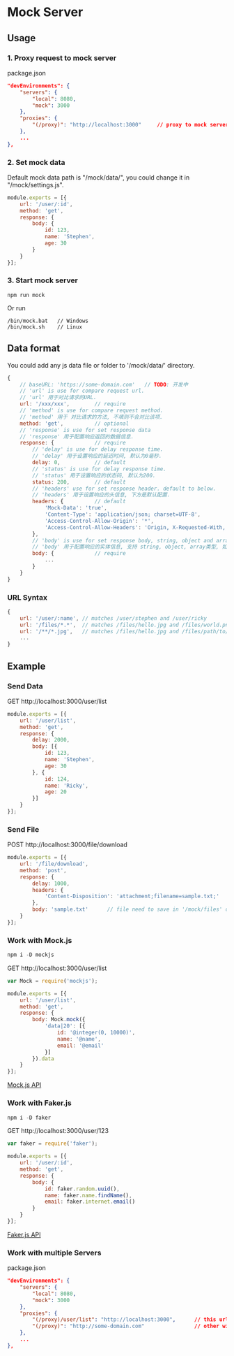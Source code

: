 # Mock Server

## Usage
### 1. Proxy request to mock server
package.json
```json
"devEnvironments": {
    "servers": {
		"local": 8080,
      	"mock": 3000
    },
    "proxies": {
    	"(/proxy)": "http://localhost:3000"		// proxy to mock server
    },
	...
},
```

### 2. Set mock data
Default mock data path is "/mock/data/", you could change it in "/mock/settings.js".
```js
module.exports = [{
	url: '/user/:id',
  	method: 'get',
  	response: {
      	body: {
			id: 123,
			name: 'Stephen',
			age: 30
		}
	}
}];
```

### 3. Start mock server
```
npm run mock
```
Or run 
```
/bin/mock.bat	// Windows
/bin/mock.sh	// Linux
```

## Data format
You could add any js data file or folder to '/mock/data/' directory.
```js
{ 
	// baseURL: 'https://some-domain.com'	// TODO: 开发中
	// 'url' is use for compare request url.
	// 'url' 用于对比请求的URL.
	url: '/xxx/xxx',		// require
	// 'method' is use for compare request method.
	// 'method' 用于 对比请求的方法, 不填则不会对比该项.
	method: 'get',			// optional
	// 'response' is use for set response data
	// 'response' 用于配置响应返回的数据信息.
	response: {				// require
		// 'delay' is use for delay response time.
		// 'delay' 用于设置响应的延迟时间, 默认为0毫秒.
		delay: 0,			// default
		// 'status' is use for delay response time.
		// 'status' 用于设置响应的状态码, 默认为200.
		status: 200,		// default
		// 'headers' use for set response header. default to below.
		// 'headers' 用于设置响应的头信息, 下方是默认配置.
      	headers: {			// default
			'Mock-Data': 'true',
			'Content-Type': 'application/json; charset=UTF-8',
			'Access-Control-Allow-Origin': '*',
			'Access-Control-Allow-Headers': 'Origin, X-Requested-With, Content-Type, Accept'
		},
		// 'body' is use for set response body, string, object and array are supported, if type to String and end with '.xxx' means this is a file path and default root path is "/mock/files/", you can change it in "/mock/settings.js".
		// 'body' 用于配置响应的实体信息, 支持 string, object, array类型, 如果类型为 String 并且以 '.xxx' 后缀结尾, 则表示该配置项为一个文件路径, 且默认根目录为 "/mock/files/",该功能用于返回文件, 可以在 "mock/settings.js" 中修改默认配置.
      	body: {				// require
			...
		}
	}
}
```

### URL Syntax
```js
{
	url: '/user/:name', // matches /user/stephen and /user/ricky
	url: '/files/*.*',	// matches /files/hello.jpg and /files/world.png
	url: '/**/*.jpg', 	// matches /files/hello.jpg and /files/path/to/world.jpg
	...
}
```

## Example

### Send Data
GET http://localhost:3000/user/list
```js
module.exports = [{
	url: '/user/list',
	method: 'get',
    response: {
        delay: 2000,
		body: [{
			id: 123, 
			name: 'Stephen',
			age: 30
		}, {
			id: 124, 
			name: 'Ricky',
			age: 20				
		}]
    }
}];
```

### Send File
POST http://localhost:3000/file/download
```js
module.exports = [{
	url: '/file/download',
	method: 'post',
    response: {
        delay: 1000,
        headers: {
            'Content-Disposition': 'attachment;filename=sample.txt;'
        },
        body: 'sample.txt'		// file need to save in '/mock/files' directory. 需要将下载的文件保存在 '/mock/files' 目录中.
    }
}];
```

### Work with Mock.js
```js
npm i -D mockjs
```
GET http://localhost:3000/user/list
```js
var Mock = require('mockjs');

module.exports = [{
	url: '/user/list',
	method: 'get',
    response: {
		body: Mock.mock({
			'data|20': [{
				id: '@integer(0, 10000)',
				name: '@name',
				email: '@email'
			}]
		}).data
    }
}];
```
[Mock.js API](https://github.com/nuysoft/Mock/wiki)

### Work with Faker.js
```js
npm i -D faker
```
GET http://localhost:3000/user/123  
```js
var faker = require('faker');

module.exports = [{
	url: '/user/:id',
	method: 'get',
    response: {
		body: {
			id: faker.random.uuid(),
			name: faker.name.findName(),
			email: faker.internet.email()
		}
    }
}];
```
[Faker.js API](https://github.com/Marak/Faker.js#readme)

### Work with multiple Servers
package.json
```json
"devEnvironments": {
    "servers": {
		"local": 8080,
      	"mock": 3000
    },
    "proxies": {
    	"(/proxy)/user/list": "http://localhost:3000",		// this url request will proxy to mock server. the order is important.
    	"(/proxy)": "http://some-domain.com"				// other will proxy to api server.
    },
	...
},
```